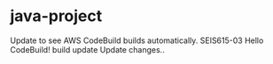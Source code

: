 # java-project
Update to see AWS CodeBuild builds automatically.
SEIS615-03 Hello CodeBuild!
build update
Update changes..
